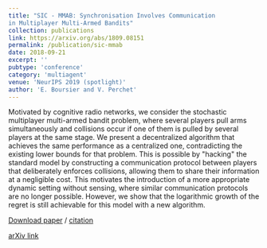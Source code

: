 ```yaml
---
title: "SIC - MMAB: Synchronisation Involves Communication
in Multiplayer Multi-Armed Bandits"
collection: publications
link: https://arxiv.org/abs/1809.08151
permalink: /publication/sic-mmab
date: 2018-09-21
excerpt: ''
pubtype: 'conference'
category: 'multiagent'
venue: 'NeurIPS 2019 (spotlight)'
author: 'E. Boursier and V. Perchet'
---
```

Motivated by cognitive radio networks, we consider the stochastic multiplayer multi-armed bandit problem, where several players pull arms simultaneously and collisions occur if one of them is pulled by several players at the same stage.  We present a decentralized algorithm that achieves the same performance as a centralized one,  contradicting the existing lower bounds for that problem. This is possible by "hacking" the standard model by constructing a communication protocol between players that deliberately enforces collisions, allowing them to share their information at a negligible cost. 
This motivates the introduction of a more appropriate dynamic setting without sensing, where similar communication protocols are no longer possible. However, we show that the logarithmic growth of the regret is still achievable for this model with a new algorithm.


[Download paper](http://eboursier.github.io/files/sic-mmab.pdf) / [citation](http://eboursier.github.io/files/sic-mmab.bib)

[arXiv link](https://arxiv.org/abs/1809.08151)
